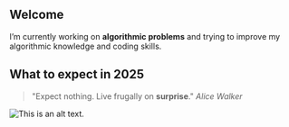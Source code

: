 ## Welcome
I’m currently working on **algorithmic problems** and trying to improve my algorithmic knowledge and coding skills.

## What to expect in 2025

>"Expect nothing. Live frugally on **surprise**."
>*Alice Walker*

![This is an alt text.](https://c02.purpledshub.com/uploads/sites/48/2019/04/lunar-phase-poster-copy-8a4805a.jpg?webp=1&w=1200 "This is a sample image.")

<!--
**AskaReign/AskaReign** is a ✨ _special_ ✨ repository because its `README.md` (this file) appears on your GitHub profile.

Here are some ideas to get you started:

- 🔭 I’m currently working on algorithmic problems
- 🌱 I’m currently learning ...
- 👯 I’m looking to collaborate on ...
- 🤔 I’m looking for help with ...
- 💬 Ask me about ...
- 📫 How to reach me: ...
- 😄 Pronouns: ...
- ⚡ Fun fact: ...
-->
